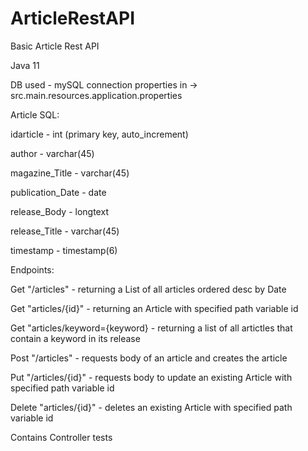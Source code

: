 # ArticleRestAPI
Basic Article Rest API

Java 11

DB used - mySQL
connection properties in -> src.main.resources.application.properties

Article SQL:

idarticle - int (primary key, auto_increment)

author - varchar(45)

magazine_Title - varchar(45)

publication_Date - date

release_Body - longtext

release_Title - varchar(45)

timestamp - timestamp(6)


Endpoints:

Get "/articles" - returning a List of all articles ordered desc by Date

Get "articles/{id}" - returning an Article with specified path variable id

Get "articles/keyword={keyword} - returning a list of all artictles that contain a keyword in its release

Post "/articles" - requests body of an article and creates the article

Put "/articles/{id}" - requests body to update an existing Article with specified path variable id

Delete "articles/{id}" - deletes an existing Article with specified path variable id


Contains Controller tests
